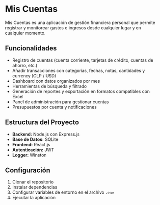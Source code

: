 # Mis Cuentas

Mis Cuentas es una aplicación de gestión financiera personal que permite registrar y monitorear gastos e ingresos desde cualquier lugar y en cualquier momento.

## Funcionalidades

- Registro de cuentas (cuenta corriente, tarjetas de crédito, cuentas de ahorro, etc.)
- Añadir transacciones con categorías, fechas, notas, cantidades y currency (CLP / USD)
- Dashboard con datos organizados por mes
- Herramientas de búsqueda y filtrado
- Generación de reportes y exportación en formatos compatibles con Excel
- Panel de administración para gestionar cuentas
- Presupuestos por cuenta y notificaciones

## Estructura del Proyecto

- **Backend:** Node.js con Express.js
- **Base de Datos:** SQLite
- **Frontend:** React.js
- **Autenticación:** JWT
- **Logger:** Winston

## Configuración

1. Clonar el repositorio
2. Instalar dependencias
3. Configurar variables de entorno en el archivo `.env`
4. Ejecutar la aplicación

